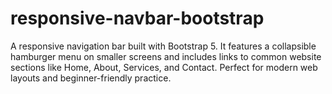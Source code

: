 # responsive-navbar-bootstrap
A responsive navigation bar built with Bootstrap 5. It features a collapsible hamburger menu on smaller screens and includes links to common website sections like Home, About, Services, and Contact. Perfect for modern web layouts and beginner-friendly practice.
